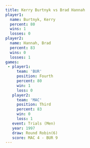 ```yaml
---
title: Kerry Burtnyk vs Brad Hannah
player1:              
  name: Burtnyk, Kerry
  percent: 80         
  wins: 1             
  losses: 0           
player2:              
  name: Hannah, Brad  
  percent: 83         
  wins: 0             
  losses: 1           
games:
 - player1:          
     team: 'BUR'     
     position: Fourth
     percent: 80     
     win: 1          
     loss: 0         
   player2:         
     team: 'MAC'    
     position: Third
     percent: 83    
     win: 0         
     loss: 1        
   event: Trials (Men) 
   year: 1997          
   draw: Round Robin(6)
   score: MAC 4 - BUR 9
---
```

